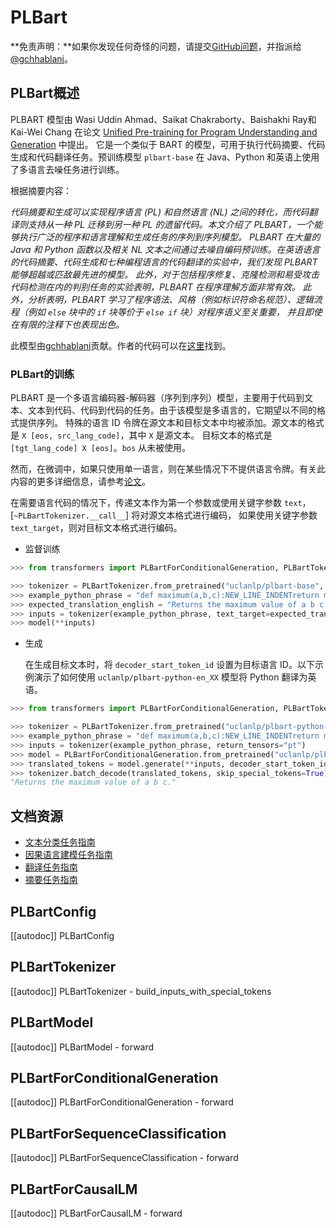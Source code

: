 <!--
版权所有©2022 HuggingFace团队。保留所有权利。

根据 Apache 许可证，版本 2.0（“许可证”）下，你不得使用此文件，除非符合许可证的要求。
你可以在以下位置获取许可证的副本：

http://www.apache.org/licenses/LICENSE-2.0

除非适用法律要求或书面同意，根据许可证的规定进行的软件分发将按"原样"分发，不附带任何明示或暗示的担保或条件。
详细了解许可证中的特定语言和限制，请参阅许可证。

⚠️ 请注意，此文件是使用 Markdown 编写的，但包含我们文档构建器的特定语法（类似于 MDX），可能无法正确在你的 Markdown 查看器中显示。

-->

# PLBart

**免责声明：**如果你发现任何奇怪的问题，请提交[GitHub问题](https://github.com/huggingface/transformers/issues/new?assignees=&labels=&template=bug-report.md&title)，并指派给
[@gchhablani](https://www.github.com/gchhablani)。

## PLBart概述

PLBART 模型由 Wasi Uddin Ahmad、Saikat Chakraborty、Baishakhi Ray和Kai-Wei Chang 在论文 [Unified Pre-training for Program Understanding and Generation](https://arxiv.org/abs/2103.06333) 中提出。
它是一个类似于 BART 的模型，可用于执行代码摘要、代码生成和代码翻译任务。预训练模型 `plbart-base` 在 Java、Python 和英语上使用了多语言去噪任务进行训练。

根据摘要内容：

*代码摘要和生成可以实现程序语言 (PL) 和自然语言 (NL) 之间的转化，而代码翻译则支持从一种 PL 迁移到另一种 PL 的遗留代码。本文介绍了 PLBART，一个能够执行广泛的程序和语言理解和生成任务的序列到序列模型。
PLBART 在大量的 Java 和 Python 函数以及相关 NL 文本之间通过去噪自编码预训练。在英语语言的代码摘要、代码生成和七种编程语言的代码翻译的实验中，我们发现 PLBART 能够超越或匹敌最先进的模型。
此外，对于包括程序修复、克隆检测和易受攻击代码检测在内的判别任务的实验表明，PLBART 在程序理解方面非常有效。
此外，分析表明，PLBART 学习了程序语法、风格（例如标识符命名规范）、逻辑流程（例如 `else` 块中的 `if` 块等价于 `else if` 块）对程序语义至关重要，
并且即使在有限的注释下也表现出色。*

此模型由[gchhablani](https://huggingface.co/gchhablani)贡献。作者的代码可以在[这里](https://github.com/wasiahmad/PLBART)找到。

### PLBart的训练

PLBART 是一个多语言编码器-解码器（序列到序列）模型，主要用于代码到文本、文本到代码、代码到代码的任务。由于该模型是多语言的，它期望以不同的格式提供序列。
特殊的语言 ID 令牌在源文本和目标文本中均被添加。源文本的格式是 `X [eos, src_lang_code]`，其中 `X` 是源文本。
目标文本的格式是 `[tgt_lang_code] X [eos]`。`bos` 从未被使用。

然而，在微调中，如果只使用单一语言，则在某些情况下不提供语言令牌。有关此内容的更多详细信息，请参考[论文](https://arxiv.org/abs/2103.06333)。

在需要语言代码的情况下，传递文本作为第一个参数或使用关键字参数 `text`，[`~PLBartTokenizer.__call__`] 将对源文本格式进行编码，
如果使用关键字参数 `text_target`，则对目标文本格式进行编码。

- 监督训练

```python
>>> from transformers import PLBartForConditionalGeneration, PLBartTokenizer

>>> tokenizer = PLBartTokenizer.from_pretrained("uclanlp/plbart-base", src_lang="en_XX", tgt_lang="python")
>>> example_python_phrase = "def maximum(a,b,c):NEW_LINE_INDENTreturn max([a,b,c])"
>>> expected_translation_english = "Returns the maximum value of a b c."
>>> inputs = tokenizer(example_python_phrase, text_target=expected_translation_english, return_tensors="pt")
>>> model(**inputs)
```

- 生成

  在生成目标文本时，将 `decoder_start_token_id` 设置为目标语言 ID。以下示例演示了如何使用 `uclanlp/plbart-python-en_XX` 模型将 Python 翻译为英语。

```python
>>> from transformers import PLBartForConditionalGeneration, PLBartTokenizer

>>> tokenizer = PLBartTokenizer.from_pretrained("uclanlp/plbart-python-en_XX", src_lang="python", tgt_lang="en_XX")
>>> example_python_phrase = "def maximum(a,b,c):NEW_LINE_INDENTreturn max([a,b,c])"
>>> inputs = tokenizer(example_python_phrase, return_tensors="pt")
>>> model = PLBartForConditionalGeneration.from_pretrained("uclanlp/plbart-python-en_XX")
>>> translated_tokens = model.generate(**inputs, decoder_start_token_id=tokenizer.lang_code_to_id["en_XX"])
>>> tokenizer.batch_decode(translated_tokens, skip_special_tokens=True)[0]
"Returns the maximum value of a b c."
```

## 文档资源

- [文本分类任务指南](../tasks/sequence_classification)
- [因果语言建模任务指南](../tasks/language_modeling)
- [翻译任务指南](../tasks/translation)
- [摘要任务指南](../tasks/summarization)

## PLBartConfig

[[autodoc]] PLBartConfig

## PLBartTokenizer

[[autodoc]] PLBartTokenizer
    - build_inputs_with_special_tokens

## PLBartModel

[[autodoc]] PLBartModel
    - forward

## PLBartForConditionalGeneration

[[autodoc]] PLBartForConditionalGeneration
    - forward

## PLBartForSequenceClassification

[[autodoc]] PLBartForSequenceClassification
    - forward

## PLBartForCausalLM

[[autodoc]] PLBartForCausalLM
    - forward
